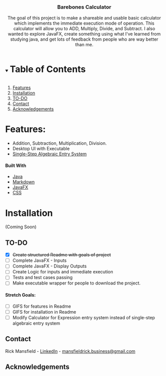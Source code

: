 <p align="center">
  <h3 align="center">Barebones Calculator</h3>
  <p align="center">
    The goal of this project is to make a shareable and usable basic calculator which implements the immediate 
    execution mode of operation. This calculator will allow you to ADD, Multiply, Divide, and Subtract.
    I also wanted to explore JavaFX, create something using what I've learned from
    studying java, and get lots of feedback from people who are way better than me.
    <br />
  </p>

<!-- TABLE OF CONTENTS -->
<details open="open">
  <summary><h1 style="display: inline-block">Table of Contents</h1></summary>
  <ol>
     <li>
        <a href="#features">Features</a>
    </li>
    <li><a href="#installation">Installation</a></li>
    <li><a href="#to-do">TO-DO</a></li>
    <li><a href="#contact">Contact</a></li>
    <li><a href="#acknowledgements">Acknowledgements</a></li>
  </ol>
</details>

<!-- Features of the Project -->
# Features:
* Addition, Subtraction, Multiplication, Division.
* Desktop UI with Executable
* [Single-Step Algebraic Entry System](https://en.wikipedia.org/wiki/Calculator_input_methods)


#### Built With

* [Java](https://www.oracle.com/java/technologies/java8.html)
* [Markdown](https://daringfireball.net/projects/markdown/)
* [JavaFX](https://openjfx.io/)
* [CSS](https://www.w3.org/TR/CSS/#css)

# Installation

(Coming Soon)

<!-- TODO -->
## TO-DO

- [X] ~~Create structured Readme with goals of project~~
- [ ] Complete JavaFX - Inputs
- [ ] Complete JavaFX - Display Outputs
- [ ] Create Logic for inputs and immediate execution
- [ ] Tests and test cases passing
- [ ] Make executable wrapper for people to download the project.

#### Stretch Goals:
- [ ] GIFS for features in Readme
- [ ] GIFS for installation in Readme
- [ ] Modify Calculator for Expression entry system instead of single-step algebraic entry system

<!-- CONTACT -->
## Contact

Rick Mansfield - [LinkedIn](https://www.linkedin.com/in/rickmansfield/) - mansfieldrick.business@gmail.com


<!-- ACKNOWLEDGEMENTS -->
## Acknowledgements